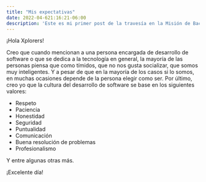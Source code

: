 ```yaml
---
title: "Mis expectativas"
date: 2022-04-621:16:21-06:00
description: 'Este es mi primer post de la travesía en la Misión de Backend con Node JS de Launch X.'
---
```


¡Hola Xplorers!

Creo que cuando mencionan a una persona encargada de desarrollo de software o que se dedica a la tecnología en general, la mayoría de las personas piensa que como tímidos, que no nos gusta socializar, que somos muy inteligentes. Y a pesar de que en la mayoría de los casos si lo somos, en muchas ocasiones depende de la persona elegir como ser.
Por último, creo yo que la cultura del desarrollo de software se base en los siguientes valores:

- Respeto
- Paciencia
- Honestidad
- Seguridad
- Puntualidad
- Comunicación
- Buena resolución de problemas
- Profesionalismo

Y entre algunas otras más.

¡Excelente día!


